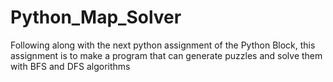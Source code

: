 # Python_Map_Solver
Following along with the next python assignment of the Python Block, this assignment is to make a program that can generate puzzles and solve them with BFS and DFS algorithms
